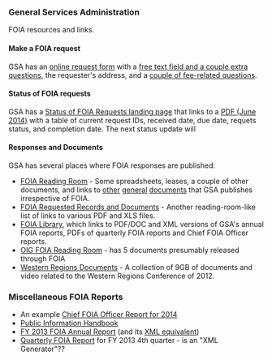 ### General Services Administration

FOIA resources and links.

#### Make a FOIA request

GSA has an [online request form](http://www.gsa.gov/portal/content/103778) with a [free text field and a couple extra questions](request-1.png),  the requester's address, and a [couple of fee-related questions](request-2.png).

#### Status of FOIA requests

GSA has a [Status of FOIA Requests landing page](http://www.gsa.gov/portal/content/241965) that links to a [PDF (June 2014)](http://www.gsa.gov/portal/mediaId/193415/fileName/US_General_Services_Administration_Status_of_FOIA_Requests_-_JUNE_2014.action) with a table of current request IDs, received date, due date, requets status, and completion date. The next status update will

#### Responses and Documents

GSA has several places where FOIA responses are published:

* [FOIA Reading Room](http://www.gsa.gov/portal/content/103776) - Some spreadsheets, leases, a couple of other documents, and links to [other](http://www.gsa.gov/portal/indexpage/teaser/category/21007/hostUri/portal) [general](http://www.gsa.gov/portal/category/21417) [documents](http://www.gsa.gov/portal/indexpage/teaser/category/21002/hostUri/portal) that GSA publishes irrespective of FOIA.
* [FOIA Requested Records and Documents](http://www.gsa.gov/portal/content/305477) - Another reading-room-like list of links to various PDF and XLS files.
* [FOIA Library](http://www.gsa.gov/portal/content/104389), which links to PDF/DOC and XML versions of GSA's annual FOIA reports, PDFs of quarterly FOIA reports and Chief FOIA Officer reports.
* [OIG FOIA Reading Room](http://www.gsaig.gov/index.cfm/other-documents/foia-reading-room/) - has 5 documents presumably released through FOIA
* [Western Regions Documents](http://www.gsa.gov/portal/content/132303) - A collection of 9GB of documents and video related to the Western Regions Conference of 2012.

### Miscellaneous FOIA Reports

* An example [Chief FOIA Officer Report for 2014](http://www.gsa.gov/portal/mediaId/188539/fileName/FY_2014_GSA_Annual_FOIA_Report_FINAL_19MAR2014_31914.action)
* [Public Information Handbook](http://www.gsa.gov/portal/getMediaData?mediaId=188991)
* [FY 2013 FOIA Annual Report](http://www.gsa.gov/portal/mediaId/186395/fileName/GSA_Fiscal_Year_2013_Annual_FOIA_Report1.action) (and its [XML equivalent](http://www.gsa.gov/portal/getMediaData?mediaId=186399))
* [Quarterly FOIA Report](http://www.gsa.gov/portal/mediaId/181543/fileName/US_General_Services_Administration_Quarterly_FOIA_Reporting_-_Quarter_4.action) for FY 2013 4th quarter - is an "XML Generator"??
